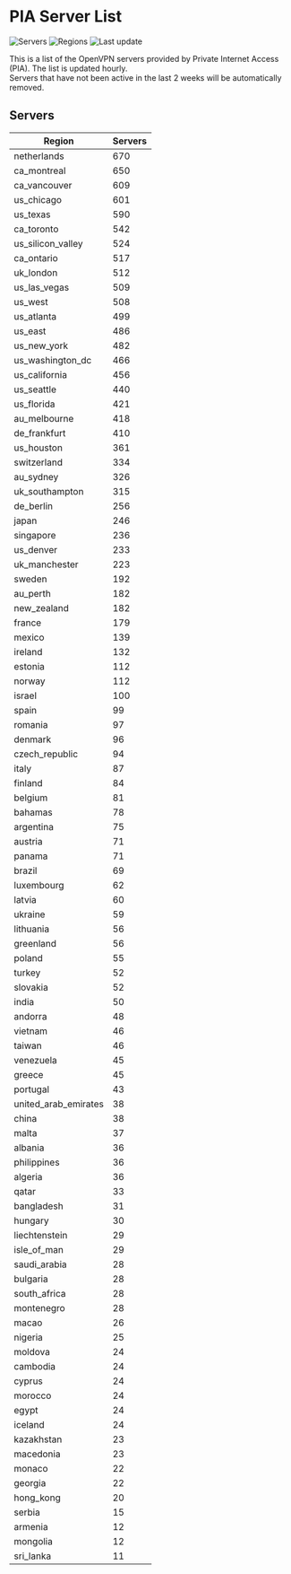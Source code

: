 # PIA Server List

![Servers](https://img.shields.io/badge/servers-16,787-blue)
![Regions](https://img.shields.io/badge/regions-97-blue)
![Last update](https://img.shields.io/badge/last_updated-Thu_Jun_20_19:06:03_UTC_2024-blue)

This is a list of the OpenVPN servers provided by Private Internet Access (PIA). The list is updated hourly. </br>
Servers that have not been active in the last 2 weeks will be automatically removed.

## Servers
| Region               | Servers |
|----------------------|---------|
| netherlands | 670 |
| ca_montreal | 650 |
| ca_vancouver | 609 |
| us_chicago | 601 |
| us_texas | 590 |
| ca_toronto | 542 |
| us_silicon_valley | 524 |
| ca_ontario | 517 |
| uk_london | 512 |
| us_las_vegas | 509 |
| us_west | 508 |
| us_atlanta | 499 |
| us_east | 486 |
| us_new_york | 482 |
| us_washington_dc | 466 |
| us_california | 456 |
| us_seattle | 440 |
| us_florida | 421 |
| au_melbourne | 418 |
| de_frankfurt | 410 |
| us_houston | 361 |
| switzerland | 334 |
| au_sydney | 326 |
| uk_southampton | 315 |
| de_berlin | 256 |
| japan | 246 |
| singapore | 236 |
| us_denver | 233 |
| uk_manchester | 223 |
| sweden | 192 |
| au_perth | 182 |
| new_zealand | 182 |
| france | 179 |
| mexico | 139 |
| ireland | 132 |
| estonia | 112 |
| norway | 112 |
| israel | 100 |
| spain | 99 |
| romania | 97 |
| denmark | 96 |
| czech_republic | 94 |
| italy | 87 |
| finland | 84 |
| belgium | 81 |
| bahamas | 78 |
| argentina | 75 |
| austria | 71 |
| panama | 71 |
| brazil | 69 |
| luxembourg | 62 |
| latvia | 60 |
| ukraine | 59 |
| lithuania | 56 |
| greenland | 56 |
| poland | 55 |
| turkey | 52 |
| slovakia | 52 |
| india | 50 |
| andorra | 48 |
| vietnam | 46 |
| taiwan | 46 |
| venezuela | 45 |
| greece | 45 |
| portugal | 43 |
| united_arab_emirates | 38 |
| china | 38 |
| malta | 37 |
| albania | 36 |
| philippines | 36 |
| algeria | 36 |
| qatar | 33 |
| bangladesh | 31 |
| hungary | 30 |
| liechtenstein | 29 |
| isle_of_man | 29 |
| saudi_arabia | 28 |
| bulgaria | 28 |
| south_africa | 28 |
| montenegro | 28 |
| macao | 26 |
| nigeria | 25 |
| moldova | 24 |
| cambodia | 24 |
| cyprus | 24 |
| morocco | 24 |
| egypt | 24 |
| iceland | 24 |
| kazakhstan | 23 |
| macedonia | 23 |
| monaco | 22 |
| georgia | 22 |
| hong_kong | 20 |
| serbia | 15 |
| armenia | 12 |
| mongolia | 12 |
| sri_lanka | 11 |